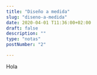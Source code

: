 ```yaml
---
title: "Diseño a medida"
slug: "diseno-a-medida"
date: 2020-04-01 T11:36:00+02:00
draft: false
description: ""
type: "notas"
postNumber: "2"

---
```



Hola
